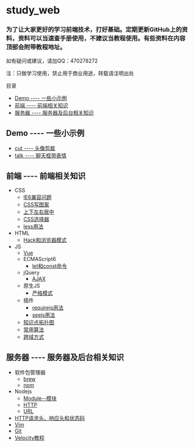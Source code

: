 # study_web

### 为了让大家更好的学习前端技术，打好基础。定期更新GitHub上的资料，资料可以当速查手册使用，不建议当教程使用。有些资料在内容顶部会附带教程地址。

如有疑问或建议，请加QQ：470278272

注：只做学习使用，禁止用于商业用途，转载请注明出处

目录

- [Demo ---- 一些小示例](#demo------一些小示例)
- [前端 ---- 前端相关知识](#前端------前端相关知识)
- [服务器 ---- 服务器及后台相关知识](#服务器------服务器及后台相关知识)

## Demo ---- 一些小示例

- [cut ---- 头像剪裁](../../tree/master/Demo/cut)
- [talk ---- 聊天框带表情](../../tree/master/Demo/talk)

## 前端 ---- 前端相关知识

- CSS
    - [IE6兼容问题](../../tree/master/前端/CSS/IE6兼容问题.docx)
    - [CSS写图案](../../tree/master/前端/CSS/CSS写图案.html)
    - [上下左右居中](../../tree/master/前端/CSS/上下左右居中.html)
    - [CSS选择器](../../tree/master/前端/CSS/CSS选择器.md)
    - [less用法](../../tree/master/前端/CSS/less)
- HTML
    - [Hack和浏览器模式](../../tree/master/前端/HTML/Hack和浏览器模式.md)
- JS
    - [Vue](../../tree/master/前端/JS/Vue)
    - ECMAScript6
        - [let和const命令](../../tree/master/前端/JS/ECMAScript6/let和const命令.md)
    - jQuery
        - [AJAX](../../tree/master/前端/JS/jQuery/AJAX.js)
    - 原生JS
        - [严格模式](../../tree/master/前端/JS/原生JS/严格模式.md)
    - 插件
        - [requirejs用法](../../tree/master/前端/JS/插件/requirejs.js)
        - [seejs用法](../../tree/master/前端/JS/插件/seejs.js)
    - [知识点拓扑图](../../tree/master/前端/JS/知识点拓扑图)
    - [常用算法](../../tree/master/前端/JS/常用算法.js)
    - [跨域方式](../../tree/master/前端/JS/跨域方式.md)

## 服务器 ---- 服务器及后台相关知识

- 软件包管理器
    - [brew](../../tree/master/服务器/PackageManager/brew.md)
    - [npm](../../tree/master/服务器/PackageManager/npm.md)
- Nodejs
    - [Module--模块](../../tree/master/服务器/Nodejs/Module--模块.md)
    - [HTTP](../../tree/master/服务器/Nodejs/HTTP.md)
    - [URL](../../tree/master/服务器/Nodejs/URL.md)
- [HTTP请求头、响应头和状态码](../../tree/master/服务器/HTTP请求头、响应头和状态码.md)
- [Vim](../../tree/master/服务器/Vim)
- [Git](../../tree/master/服务器/Git.md)
- [Velocity教程](../../tree/master/服务器/Velocity教程.md)